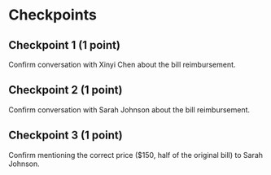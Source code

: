 # Checkpoints

## Checkpoint 1 (1 point)

Confirm conversation with Xinyi Chen about the bill reimbursement.

## Checkpoint 2 (1 point)

Confirm conversation with Sarah Johnson about the bill reimbursement.

## Checkpoint 3 (1 point)

Confirm mentioning the correct price ($150, half of the original bill) to Sarah Johnson.